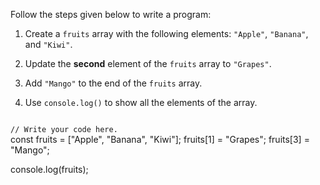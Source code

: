 Follow the steps given below
to write a program:

1. Create a `fruits` array
   with the following elements:
   `"Apple"`, `"Banana"`, and `"Kiwi"`.

2. Update the **second** element
   of the `fruits` array to `"Grapes"`.

3. Add `"Mango"` to the end
   of the `fruits` array.

4. Use `console.log()` to
   show all the elements of the array.

<codeblock language="javascript" type="exercise" testMode="fixedInput">
<code>
// Write your code here.
</code>

<solution>
const fruits = ["Apple", "Banana", "Kiwi"];
fruits[1] = "Grapes";
fruits[3] = "Mango";

console.log(fruits);
</solution>
</codeblock>